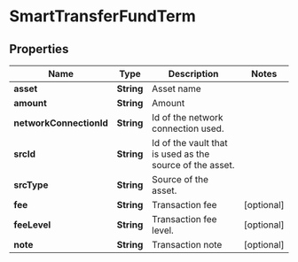 

# SmartTransferFundTerm


## Properties

| Name | Type | Description | Notes |
|------------ | ------------- | ------------- | -------------|
|**asset** | **String** | Asset name |  |
|**amount** | **String** | Amount |  |
|**networkConnectionId** | **String** | Id of the network connection used. |  |
|**srcId** | **String** | Id of the vault that is used as the source of the asset. |  |
|**srcType** | **String** | Source of the asset. |  |
|**fee** | **String** | Transaction fee |  [optional] |
|**feeLevel** | **String** | Transaction fee level. |  [optional] |
|**note** | **String** | Transaction note |  [optional] |



